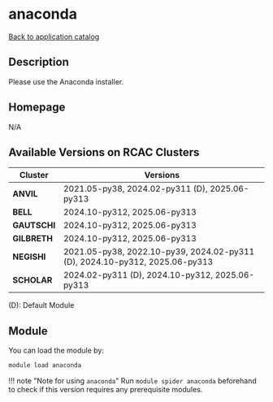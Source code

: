 # anaconda

[Back to application catalog](../app_catalog.md)

## Description

Please use the Anaconda installer.

## Homepage

N/A

## Available Versions on RCAC Clusters

|Cluster|Versions|
|---|---|
**ANVIL**|2021.05-py38, 2024.02-py311 (D), 2025.06-py313
**BELL**|2024.10-py312, 2025.06-py313
**GAUTSCHI**|2024.10-py312, 2025.06-py313
**GILBRETH**|2024.10-py312, 2025.06-py313
**NEGISHI**|2021.05-py38, 2022.10-py39, 2024.02-py311 (D), 2024.10-py312, 2025.06-py313
**SCHOLAR**|2024.02-py311 (D), 2024.10-py312, 2025.06-py313

(D): Default Module

## Module

You can load the module by:

```bash
module load anaconda
```

!!! note "Note for using `anaconda`"
    Run `module spider anaconda` beforehand to check if this version requires any prerequisite modules.
